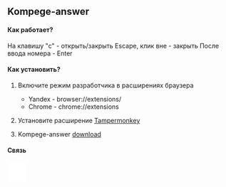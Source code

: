 ## Kompege-answer

#### Как работает?

На клавишу "c" - открыть/закрыть
Escape, клик вне - закрыть
После ввода номера - Enter

#### Как установить?

1. Включите режим разработчика в расширениях браузера

    - Yandex - browser://extensions/
    - Chrome - chrome://extensions

2. Установите расширение [Tampermonkey](https://www.tampermonkey.net/)
3. Kompege-answer [download](https://github.com/Svyaaaaaaaat/kompege-answer/raw/refs/heads/main/kompege-answer.user.js)

#### Связь

[![Telegram](./assets/images/icon-tg.svg)](https://t.me/SvyatBgdn)